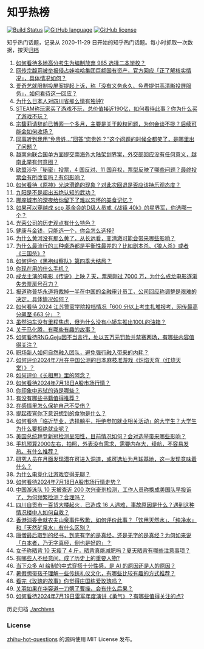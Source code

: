 # 知乎热榜
[![Build Status](https://github.com/ToWeLong/zhihu-hot-questions/workflows/CI/badge.svg)](https://github.com/ToWeLong/zhihu-hot-questions/actions)
[![GitHub language](https://img.shields.io/badge/language-golang-orange.svg)](https://golang.org/)
[![GitHub license](https://img.shields.io/github/license/ToWeLong/zhihu-hot-questions)](https://github.com/ToWeLong/zhihu-hot-questions/blob/main/LICENSE)

知乎热门话题，记录从 2020-11-29 日开始的知乎热门话题。每小时抓取一次数据，按天[归档](./archives)

<!-- BEGIN -->

1. [如何看待多地高分考生为编制放弃 985 选择二本学校？](https://www.zhihu.com/question/661700931)
1. [网传宗馥莉被举报侵占娃哈哈集团巨额国有资产，官方回应「正了解核实情况」，具体情况如何？](https://www.zhihu.com/question/661931094)
1. [爱奇艺就限制投屏案提起上诉，称「没有义务永久、免费提供高清晰投屏服务」，如何看待这一回应？](https://www.zhihu.com/question/661872387)
1. [为什么日本人对四川省那么情有独钟?](https://www.zhihu.com/question/368911970)
1. [STEAM称玩家买了游戏不玩，总价值接近190亿，如何看待此事？你为什么买了游戏不玩？](https://www.zhihu.com/question/661271486)
1. [宗馥莉请辞前已博弈一个多月，主要是关于股权问题，为何会谈不拢？后续可能会如何收场？](https://www.zhihu.com/question/661954603)
1. [同事听到我用“免贵姓…”回答“您贵姓？”这个问题的时候全都笑了，是哪里出了问题？](https://www.zhihu.com/question/521484226)
1. [越南向联合国单方面提交南海外大陆架划界案，外交部回应没有任何意义，越南此举有何意图？](https://www.zhihu.com/question/661933481)
1. [欧盟涉华「秘密」投票，4 国反对、11 国弃权，票型反映了哪些问题？最终投票会有所改变吗？有何影响？](https://www.zhihu.com/question/661848891)
1. [如何看待《原神》光速滑跪的现象？对此次回退是否应该持乐观态度？](https://www.zhihu.com/question/661882610)
1. [九阳是不是超出五绝认知的武功？](https://www.zhihu.com/question/639498902)
1. [哪座城市的深夜给你留下了难以忘怀的美食记忆？](https://www.zhihu.com/question/661339926)
1. [如果可以穿越成 scp 基金会的D级人员或《战锤 40k》的星界军，你选哪一个？](https://www.zhihu.com/question/661347973)
1. [光荣公司的历史观点有什么特色？](https://www.zhihu.com/question/40910862)
1. [健康与金钱，只能选一个，你会怎么选择?](https://www.zhihu.com/question/656538634)
1. [为什么黄河没有那么黄了，从长远看，变清澈可能会带来哪些影响？](https://www.zhihu.com/question/658077078)
1. [为什么最流行的三种桌游都是平衡性最差的？比如剧本杀、《狼人杀》或者《三国杀》?](https://www.zhihu.com/question/661607353)
1. [如何评价《黑袍纠察队》第四季大结局？](https://www.zhihu.com/question/661086306)
1. [你现在用的什么手机？](https://www.zhihu.com/question/661707635)
1. [成龙主演的电影《传说》上映 7 天，票房刚过 7000 万，为什么成龙电影逐渐失去票房号召力？](https://www.zhihu.com/question/661817803)
1. [报道称普华永道将裁掉一半在中国的金融审计员工，公司回应称调整是艰难的决定，具体情况如何？](https://www.zhihu.com/question/661905943)
1. [如何看待 2024 江苏警官学院投档情况「600 分以上考生扎堆报考，网传最高分飙至 663 分」？](https://www.zhihu.com/question/661740057)
1. [虽然油车没有里程焦虑，但为什么没有小轿车推出100L的油箱？](https://www.zhihu.com/question/661174154)
1. [关于马化腾，有哪些有趣的故事？](https://www.zhihu.com/question/19553979)
1. [如何看待RNG.Geju因不当言行，处以五万元罚款并禁赛两场，有哪些内容值得关注？](https://www.zhihu.com/question/661879521)
1. [职场新人如何自然融入团队，避免强行融入带来的内耗？](https://www.zhihu.com/question/660814107)
1. [如何评价2024年7月在中国公测的日本麻枝准游戏《炽焰天穹（红烧天堂）》？](https://www.zhihu.com/question/661615968)
1. [如何评价《长相思》里的阿念？](https://www.zhihu.com/question/621229751)
1. [如何看待2024年7月18日A股市场行情？](https://www.zhihu.com/question/661749152)
1. [你印象中苏轼的诗是哪些？](https://www.zhihu.com/question/661880253)
1. [有没有哪些书籍值得推荐？](https://www.zhihu.com/question/656702580)
1. [在感情里怎么保护自己不受伤？](https://www.zhihu.com/question/317344316)
1. [提起夜宵你下意识想到的食物是什么？](https://www.zhihu.com/question/661261465)
1. [如何看待「临近毕业，选择躺平，拒绝参加就业相关活动」的大学生？大学生为什么要拒绝就业呢？](https://www.zhihu.com/question/657482199)
1. [美国总统拜登新冠检测呈阳性，目前情况如何？会对选举带来哪些影响？](https://www.zhihu.com/question/661905090)
1. [手机预算2000左右，拍照，外表没有需求，需要内存大，续航，不容易发热。有什么推荐？](https://www.zhihu.com/question/658504304)
1. [研究人员在月面发现潜在可进入洞道，或可选址为月球基地，这一发现意味着什么？](https://www.zhihu.com/question/661748318)
1. [为什么电竞化让游戏变得无聊？](https://www.zhihu.com/question/656344623)
1. [如何看待2024年7月18日A股市场行情走势？](https://www.zhihu.com/question/661846294)
1. [中国游泳队 10 天被查近 200 次兴奋剂检测，工作人员称换成美国队早投诉了，为何频繁检测？合理吗？](https://www.zhihu.com/question/661913002)
1. [四川自贡市一百货大楼起火，已造成 16 人遇难，事故原因是什么？遇到这种情况楼中人如何自救？](https://www.zhihu.com/question/661869395)
1. [香港消委会就农夫山泉事件致歉，如何评价此事？「饮用天然水」、「纯净水」和「天然矿泉水」有什么区别？](https://www.zhihu.com/question/661908404)
1. [唐僧最后取到的经书，到底有字的是真经，还是无字的是真经？为何如来说「白本者，乃无字真经，倒也是好的」？](https://www.zhihu.com/question/661332414)
1. [女子称晒背 10 天瘦了 4 斤，晒背真能减肥吗？夏天晒背有哪些注意事项？](https://www.zhihu.com/question/661266346)
1. [有哪些人不经意间，成了历史上的重要人物?](https://www.zhihu.com/question/661407788)
1. [当下众多 AI 绘制的中式穿搭十分性感，是 AI 的原因还是人的原因？](https://www.zhihu.com/question/661733840)
1. [暑假想带孩子理解一些传统礼仪文化，有哪些比较有趣的方式推荐？](https://www.zhihu.com/question/661237323)
1. [看完《玫瑰的故事》你觉得庄国栋爱玫瑰吗？](https://www.zhihu.com/question/658902334)
1. [关羽如果在华容道一刀劈了曹操，会有什么后果？](https://www.zhihu.com/question/659373020)
1. [如何看待2024年7月19日雷军年度演讲《勇气》？有哪些值得关注的点?](https://www.zhihu.com/question/661734394)

<!-- END -->

历史归档 [./archives](./archives)


### License
[zhihu-hot-questions](https://github.com/towelong/zhihu-hot-questions) 的源码使用 MIT License 发布。